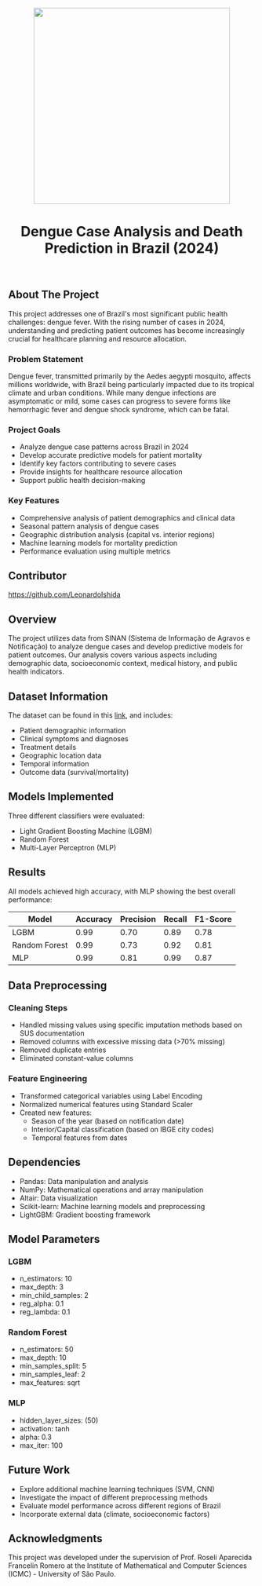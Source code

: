 <br />
<div align="center">
      <img src="https://pbs.twimg.com/media/GGugYsjWMAEwiCH.jpg" width=400 />
  </a>
  <h1 align="center">Dengue Case Analysis and Death Prediction in Brazil (2024)</h1>
</div>
<br>

## About The Project
This project addresses one of Brazil's most significant public health challenges: dengue fever. With the rising number of cases in 2024, understanding and predicting patient outcomes has become increasingly crucial for healthcare planning and resource allocation.

### Problem Statement
Dengue fever, transmitted primarily by the Aedes aegypti mosquito, affects millions worldwide, with Brazil being particularly impacted due to its tropical climate and urban conditions. While many dengue infections are asymptomatic or mild, some cases can progress to severe forms like hemorrhagic fever and dengue shock syndrome, which can be fatal.

### Project Goals
- Analyze dengue case patterns across Brazil in 2024
- Develop accurate predictive models for patient mortality
- Identify key factors contributing to severe cases
- Provide insights for healthcare resource allocation
- Support public health decision-making

### Key Features
- Comprehensive analysis of patient demographics and clinical data
- Seasonal pattern analysis of dengue cases
- Geographic distribution analysis (capital vs. interior regions)
- Machine learning models for mortality prediction
- Performance evaluation using multiple metrics

## Contributor
https://github.com/LeonardoIshida

## Overview
The project utilizes data from SINAN (Sistema de Informação de Agravos e Notificação) to analyze dengue cases and develop predictive models for patient outcomes. Our analysis covers various aspects including demographic data, socioeconomic context, medical history, and public health indicators.

## Dataset Information
The dataset can be found in this [link](https://www.kaggle.com/datasets/henriquerezermosqur/dados-sus-sinan-dengue-2021-2024), and includes:
- Patient demographic information
- Clinical symptoms and diagnoses
- Treatment details
- Geographic location data
- Temporal information
- Outcome data (survival/mortality)

## Models Implemented
Three different classifiers were evaluated:
- Light Gradient Boosting Machine (LGBM)
- Random Forest
- Multi-Layer Perceptron (MLP)

## Results
All models achieved high accuracy, with MLP showing the best overall performance:

| Model | Accuracy | Precision | Recall | F1-Score |
|-------|----------|-----------|---------|-----------|
| LGBM | 0.99 | 0.70 | 0.89 | 0.78 |
| Random Forest | 0.99 | 0.73 | 0.92 | 0.81 |
| MLP | 0.99 | 0.81 | 0.99 | 0.87 |

## Data Preprocessing
### Cleaning Steps
- Handled missing values using specific imputation methods based on SUS documentation
- Removed columns with excessive missing data (>70% missing)
- Removed duplicate entries
- Eliminated constant-value columns

### Feature Engineering
- Transformed categorical variables using Label Encoding
- Normalized numerical features using Standard Scaler
- Created new features:
  - Season of the year (based on notification date)
  - Interior/Capital classification (based on IBGE city codes)
  - Temporal features from dates

## Dependencies
- Pandas: Data manipulation and analysis
- NumPy: Mathematical operations and array manipulation
- Altair: Data visualization
- Scikit-learn: Machine learning models and preprocessing
- LightGBM: Gradient boosting framework

## Model Parameters
### LGBM
- n_estimators: 10
- max_depth: 3
- min_child_samples: 2
- reg_alpha: 0.1
- reg_lambda: 0.1

### Random Forest
- n_estimators: 50
- max_depth: 10
- min_samples_split: 5
- min_samples_leaf: 2
- max_features: sqrt

### MLP
- hidden_layer_sizes: (50)
- activation: tanh
- alpha: 0.3
- max_iter: 100

## Future Work
- Explore additional machine learning techniques (SVM, CNN)
- Investigate the impact of different preprocessing methods
- Evaluate model performance across different regions of Brazil
- Incorporate external data (climate, socioeconomic factors)

## Acknowledgments
This project was developed under the supervision of Prof. Roseli Aparecida Francelin Romero at the Institute of Mathematical and Computer Sciences (ICMC) - University of São Paulo.

